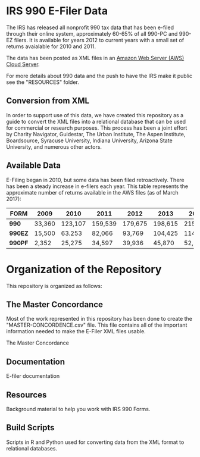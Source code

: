 # IRS 990 E-Filer Data


The IRS has released all nonprofit 990 tax data that has been e-filed through their online system, approximately 60-65% of all 990-PC and 990-EZ filers. It is available for years 2012 to current years with a small set of returns avaialable for 2010 and 2011. 

The data has been posted as XML files in an [Amazon Web Server (AWS) Cloud Server](https://aws.amazon.com/public-datasets/irs-990/). 

For more details about 990 data and the push to have the IRS make it public see the "RESOURCES" folder. 


## Conversion from XML

In order to support use of this data, we have created this repository as a guide to convert the XML files into a relational database that can be used for commercial or research purposes. This process has been a joint effort by Charity Navigator, Guidestar, The Urban Institute, The Aspen Institute, Boardsource, Syracuse University, Indiana University, Arizona State University, and numerous other actors. 


## Available Data

E-Filing began in 2010, but some data has been filed retroactively. There has been a steady increase in e-filers each year. This table represents the approximate number of returns available in the AWS files (as of March 2017):

 **FORM** | 2009 |  2010 |  2011  | 2012  | 2013  | 2014 |  2015
-------|-------|--------|-------|-------|------|-------|------- 
**990**  | 33,360 | 123,107 | 159,539 | 179,675 | 198,615 | 215,764 | 73,233
**990EZ** | 15,500 | 63.253 |  82,066 |  93,769 | 104,425  | 114,822  | 60,967
**990PF**  | 2,352 | 25,275  | 34,597  | 39,936 | 45,870  | 52,617  | 34,387


# Organization of the Repository

This repository is organized as follows:

## The Master Concordance

Most of the work represented in this repository has been done to create the "MASTER-CONCORDENCE.csv" file. This file contains all of the important information needed to make the E-Filer XML files usable.

The Master Concordance 

## Documentation

E-filer documentation

## Resources

Background material to help you work with IRS 990 Forms.

## Build Scripts

Scripts in R and Python used for converting data from the XML format to relational databases.

